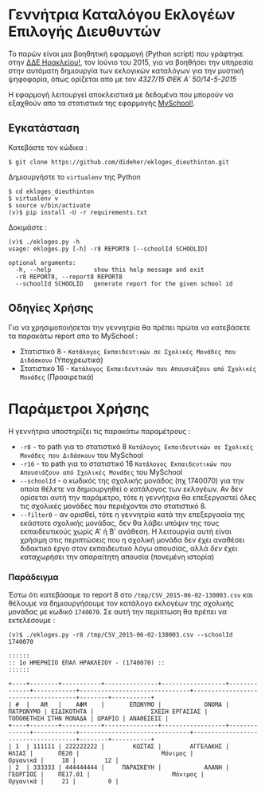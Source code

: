 # Γεννήτρια Καταλόγου Εκλογέων Επιλογής Διευθυντών

Το παρών είναι μια βοηθητική εφαρμογή (Python script) που γράφτηκε στην [ΔΔΕ Ηρακλείου!](http://dide.ira.sch.gr), τον Ιούνιο του 2015,
για να βοηθήσει την υπηρεσία στην αυτόματη δημιουργία των εκλογικών καταλόγων για την μυστική ψηφοφορία, όπως ορίζεται
απο με τον _4327/15 ΦΕΚ Α΄ 50/14-5-2015_

Η εφαρμογή λειτουργεί αποκλειστικά με δεδομένα που μπορούν να εξαχθούν απο τα στατιστικά της εφαρμογής [MySchool!](https://myschool.sch.gr/).


## Εγκατάσταση

Κατεβάστε τον κώδικα :

```
$ git clone https://github.com/dideher/ekloges_dieuthinton.git
```

Δημιουργήστε το `virtualenv` της Python

```
$ cd ekloges_dieuthinton
$ virtualenv v
$ source v/bin/activate
(v)$ pip install -U -r requirements.txt
```

Δοκιμάστε :

```
(v)$ ./ekloges.py -h
usage: ekloges.py [-h] -r8 REPORT8 [--schoolId SCHOOLID]

optional arguments:
  -h, --help            show this help message and exit
  -r8 REPORT8, --report8 REPORT8
  --schoolId SCHOOLID   generate report for the given school id
```

## Οδηγίες Χρήσης

Για να χρησιμοποιήσεται την γεννητρία θα πρέπει πρώτα να κατεβάσετε τα παρακάτω report απο το MySchool :

* Στατιστικό 8 - `Κατάλογος Εκπαιδευτικών σε Σχολικές Μονάδες που Διδάσκουν` (Υποχρεωτικά)
* Στατιστικό 16 - `Κατάλογος Εκπαιδευτικών που Απουσιάζουν από Σχολικές Μονάδες` (Προαιρετικά)

# Παράμετροι Χρήσης

Η γεννήτρια υποστηρίζει τις παρακάτω παραμέτρους :

* `-r8` - το path για το στατιστικό 8 `Κατάλογος Εκπαιδευτικών σε Σχολικές Μονάδες που Διδάσκουν` του MySchool
* `-r16` - το path για το στατιστικό 16 `Κατάλογος Εκπαιδευτικών που Απουσιάζουν από Σχολικές Μονάδες` του MySchool
* `--schoolId` - ο κωδικός της σχολικής μονάδος (πχ 1740070) για την οποία θέλετε να δημιουργηθεί ο κατάλογος των εκλογέων.
  Αν δεν ορίσεται αυτή την παράμετρο, τότε η γεννήτρια θα επεξεργαστεί όλες τις σχολικές μονάδες που περιέχονται στο στατιστικό 8.
* `--filter0` - αν ορισθεί, τότε η γεννητρία κατά την επεξεργασία της εκάστοτε σχολικής μονάδας, δεν θα λάβει υπόψιν της τους
 εκπαιδευτικούς χωρίς Α' ή Β' ανάθεση. Η λειτουργία αυτή είναι χρήσιμη στις περιπτώσεις που η σχολική μονάδα δεν έχει αναθέσει
 διδακτικό έργο στον εκπαιδευτικό λόγω απουσίας, αλλά *δεν* έχει καταχωρήσει την απαραίτητη απουσία (πονεμένη ιστορία)

### Παράδειγμα

Έστω ότι κατεβάσαμε το report 8 στο `/tmp/CSV_2015-06-02-130003.csv` και θέλουμε να δημιουργήσουμε τον κατάλογο εκλογέων της σχολικής μονάδας με κωδικό `1740070`. Σε αυτή την περίπτωση θα πρέπει να εκτελέσουμε :

```
(v)$ ./ekloges.py -r8 /tmp/CSV_2015-06-02-130003.csv --schoolId 1740070

::::::
:: 1ο ΗΜΕΡΗΣΙΟ ΕΠΑΛ ΗΡΑΚΛΕΙΟΥ - (1740070) ::
::::::

+----+--------+-----------+---------------+------------------+--------------+------------+-------------------------------+-------------------------------------+--------+-----------+
| #  |   ΑΜ   |    ΑΦΜ    |       ΕΠΩΝΥΜΟ |            ΟΝΟΜΑ |    ΠΑΤΡΩΝΥΜΟ | ΕΙΔΙΚΟΤΗΤΑ |                ΣΧΕΣΗ ΕΡΓΑΣΙΑΣ |              ΤΟΠΟΘΕΤΗΣΗ ΣΤΗΝ ΜΟΝΑΔΑ | ΩΡΑΡΙΟ | ΑΝΑΘΕΣΕΙΣ |
+----+--------+-----------+---------------+------------------+--------------+------------+-------------------------------+-------------------------------------+--------+-----------+
| 1  | 111111 | 222222222 |        ΚΩΣΤΑΣ |        ΑΓΓΕΛΑΚΗΣ |        ΗΛΙΑΣ |       ΠΕ20 |                       Μόνιμος |                            Οργανικά |     18 |        12 |
| 2  | 333333 | 444444444 |     ΠΑΡΑΣΚΕΥΗ |            ΑΛΑΝΗ |     ΓΕΩΡΓΙΟΣ |    ΠΕ17.01 |                       Μόνιμος |                            Οργανικά |     21 |         0 |
```

